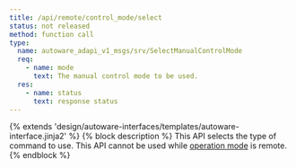 ```yaml
---
title: /api/remote/control_mode/select
status: not released
method: function call
type:
  name: autoware_adapi_v1_msgs/srv/SelectManualControlMode
  req:
    - name: mode
      text: The manual control mode to be used.
  res:
    - name: status
      text: response status
---
```


{% extends 'design/autoware-interfaces/templates/autoware-interface.jinja2' %}
{% block description %}
This API selects the type of command to use.
This API cannot be used while [operation mode](../../../../features/operation_mode.md) is remote.
{% endblock %}
